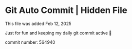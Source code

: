 # Git Auto Commit | Hidden File

This file was added Feb 12, 2025

Just for fun and keeping my daily git commit active 🤪

commit number: 564940
